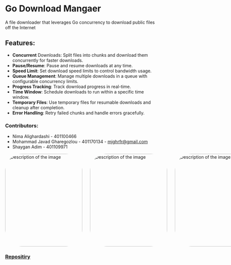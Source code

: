 # Go Download Mangaer 
A file downloader that leverages Go concurrency to download public files off the Internet

## Features:
+ **Concurrent** Downloads: Split files into chunks and download them concurrently for faster downloads.
+ **Pause/Resume**: Pause and resume downloads at any time.
+ **Speed Limit**: Set download speed limits to control bandwidth usage.
+ **Queue Management**: Manage multiple downloads in a queue with configurable concurrency limits.
+ **Progress Tracking**: Track download progress in real-time.
+ **Time Window**: Schedule downloads to run within a specific time window.
+ **Temporary Files**: Use temporary files for resumable downloads and cleanup after completion.
+ **Error Handling**: Retry failed chunks and handle errors gracefully.

### Contributors:
+ Nima Alighardashi - 401100466
+ Mohammad Javad Gharegozlou - 401170134 - mjghrfr@gmail.com 
+ Shaygan Adim - 401109971

<div style="display: flex; gap: 25px;">
  <img src="https://iili.io/3zG949f.png" alt="Description of the image" width="250" height=300 style="border-radius: 55px;" />
  <img src="https://iili.io/3zG96u4.png" alt="Description of the image" width="250" height=300 style="border-radius: 55px;" />
  <img src="https://iili.io/3zG9Pwl.png" alt="Description of the image" width="250" height=300 style="border-radius: 55px;" />
</div>

### [Repositiry](https://github.com/mjghr/tech-download-manager)
